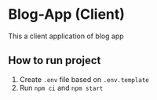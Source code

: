 # Blog-App (Client)
This a client application of blog app
## How to run project
 1. Create `.env` file based on `.env.template`
 2. Run `npm ci` and `npm start`

